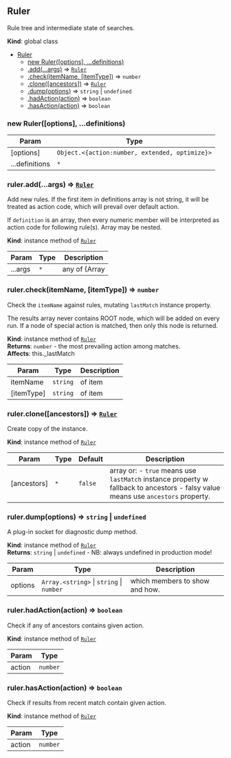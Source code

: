 <a name="Ruler"></a>

## Ruler
Rule tree and intermediate state of searches.

**Kind**: global class  

* [Ruler](#Ruler)
    * [new Ruler([options], ...definitions)](#new_Ruler_new)
    * [.add(...args)](#Ruler+add) ⇒ [<code>Ruler</code>](#Ruler)
    * [.check(itemName, [itemType])](#Ruler+check) ⇒ <code>number</code>
    * [.clone([ancestors])](#Ruler+clone) ⇒ [<code>Ruler</code>](#Ruler)
    * [.dump(options)](#Ruler+dump) ⇒ <code>string</code> \| <code>undefined</code>
    * [.hadAction(action)](#Ruler+hadAction) ⇒ <code>boolean</code>
    * [.hasAction(action)](#Ruler+hasAction) ⇒ <code>boolean</code>

<a name="new_Ruler_new"></a>

### new Ruler([options], ...definitions)

| Param | Type |
| --- | --- |
| [options] | <code>Object.&lt;{action:number, extended, optimize}&gt;</code> | 
| ...definitions | <code>\*</code> | 

<a name="Ruler+add"></a>

### ruler.add(...args) ⇒ [<code>Ruler</code>](#Ruler)
Add new rules. If the first item in definitions array is not string,
it will be treated as action code, which will prevail over default action.

If `definition` is an array, then every numeric member will be interpreted as
action code for following rule(s). Array may be nested.

**Kind**: instance method of [<code>Ruler</code>](#Ruler)  

| Param | Type | Description |
| --- | --- | --- |
| ...args | <code>\*</code> | any of {Array|Ruler|number|string} |

<a name="Ruler+check"></a>

### ruler.check(itemName, [itemType]) ⇒ <code>number</code>
Check the `itemName` against rules, mutating `lastMatch` instance property.

The results array never contains ROOT node, which will be added
on every run.
If a node of special action is matched, then only this node is returned.

**Kind**: instance method of [<code>Ruler</code>](#Ruler)  
**Returns**: <code>number</code> - the most prevailing action among matches.  
**Affects**: this._lastMatch  

| Param | Type | Description |
| --- | --- | --- |
| itemName | <code>string</code> | of item |
| [itemType] | <code>string</code> | of item |

<a name="Ruler+clone"></a>

### ruler.clone([ancestors]) ⇒ [<code>Ruler</code>](#Ruler)
Create copy of the instance.

**Kind**: instance method of [<code>Ruler</code>](#Ruler)  

| Param | Type | Default | Description |
| --- | --- | --- | --- |
| [ancestors] | <code>\*</code> | <code>false</code> | array or:   - `true` means use `lastMatch` instance property w fallback to ancestors   - falsy value means use `ancestors` property. |

<a name="Ruler+dump"></a>

### ruler.dump(options) ⇒ <code>string</code> \| <code>undefined</code>
A plug-in socket for diagnostic dump method.

**Kind**: instance method of [<code>Ruler</code>](#Ruler)  
**Returns**: <code>string</code> \| <code>undefined</code> - NB: always undefined in production mode!  

| Param | Type | Description |
| --- | --- | --- |
| options | <code>Array.&lt;string&gt;</code> \| <code>string</code> \| <code>number</code> | which members to show and how. |

<a name="Ruler+hadAction"></a>

### ruler.hadAction(action) ⇒ <code>boolean</code>
Check if any of ancestors contains given action.

**Kind**: instance method of [<code>Ruler</code>](#Ruler)  

| Param | Type |
| --- | --- |
| action | <code>number</code> | 

<a name="Ruler+hasAction"></a>

### ruler.hasAction(action) ⇒ <code>boolean</code>
Check if results from recent match contain given action.

**Kind**: instance method of [<code>Ruler</code>](#Ruler)  

| Param | Type |
| --- | --- |
| action | <code>number</code> | 

